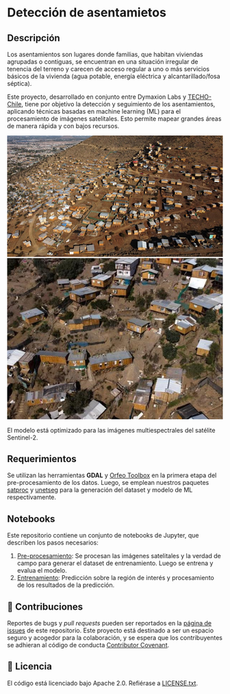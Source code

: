 # Detección de asentamietos

## Descripción

Los asentamientos son lugares donde familias, que habitan viviendas agrupadas o contiguas, se encuentran en una situación irregular de tenencia del terreno y carecen de acceso regular a uno o más servicios básicos de la vivienda (agua potable, energía eléctrica y alcantarillado/fosa séptica).


Este proyecto, desarrollado en conjunto entre Dymaxion Labs y [TECHO-Chile](https://chile.techo.org//), tiene por objetivo la detección y seguimiento de los asentamientos, aplicando técnicas basadas en machine learning (ML) para el procesamiento de imágenes satelitales. Esto permite mapear grandes áreas de manera rápida y con bajos recursos.

![](img_readme/A.jpg)![](img_readme/B.jpg)

El modelo está optimizado para las imágenes multiespectrales del satélite Sentinel-2. 

## Requerimientos

Se utilizan las herramientas **GDAL** y [Orfeo Toolbox](https://www.orfeo-toolbox.org/) en la primera etapa del pre-procesamiento de los datos. Luego, se emplean nuestros paquetes [satproc](https://github.com/dymaxionlabs/satproc) y [unetseg](https://github.com/dymaxionlabs/satproc) para la generación del dataset y modelo de ML respectivamente.

## Notebooks

Este repositorio contiene un conjunto de notebooks de Jupyter, que describen los pasos necesarios:

1. [Pre-procesamiento](notebooks/1_Entrenamiento.ipynb): Se procesan las imágenes satelitales y la verdad de campo para generar el dataset de entrenamiento. Luego se entrena y evalua el modelo. 
2. [Entrenamiento](notebooks/2_Prediccion.ipynb): Predicción sobre la región de interés y procesamiento de los resultados de la predicción.


## :handshake: Contribuciones

Reportes de bugs y *pull requests* pueden ser reportados en la [página de issues](https://github.com/dymaxionlabs/adefinir) de este repositorio. Este proyecto está destinado a ser un espacio seguro y acogedor para la colaboración, y se espera que los contribuyentes se adhieran al código de conducta [Contributor
Covenant](http://contributor-covenant.org).

## :page_facing_up: Licencia

El código está licenciado bajo Apache 2.0. Refiérase a [LICENSE.txt](LICENSE.txt).
